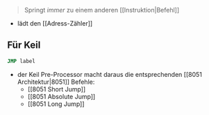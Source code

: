 > Springt _immer_ zu einem anderen [[Instruktion|Befehl]]

- lädt den [[Adress-Zähler]]

## Für Keil
```asm
JMP label
```
- der Keil Pre-Processor macht daraus die entsprechenden [[8051 Architektur|8051]] Befehle:
	- [[8051 Short Jump]]
	- [[8051 Absolute Jump]]
	- [[8051 Long Jump]]